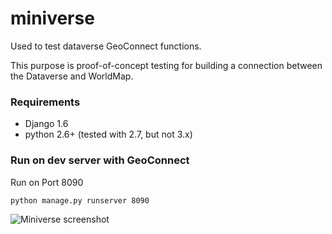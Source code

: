 # miniverse

Used to test dataverse GeoConnect functions.

This purpose is proof-of-concept testing for building a connection between the Dataverse and WorldMap.

### Requirements

* Django 1.6
* python 2.6+ (tested with 2.7, but not 3.x)

### Run on dev server with GeoConnect

Run on Port 8090

	python manage.py runserver 8090
	
	
![Miniverse screenshot](tree/master/miniverse/miniverse/static/images/miniverse_screenshot.png?raw=true "File Listing")


